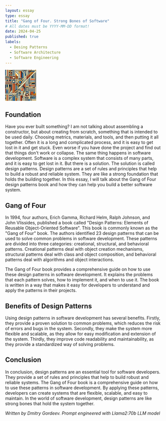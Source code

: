 ```yaml
---
layout: essay
type: essay
title: "Gang of Four. Strong Bones of Software"
# All dates must be YYYY-MM-DD format!
date: 2024-04-25
published: true
labels:
  - Desing Patterns
  - Software Architecture
  - Software Engineering
---
```

<img width="100px" class="rounded float-start pe-4" src="../img/design-patterns/pattern.png">

## Foundation

Have you ever built something? I am not talking about assembling a constructor, but about creating from scratch, something that is intended to be used daily. Choosing metrics, materials, and tools,
and then putting it all together. Often it is a long and complicated process, and it is easy to get lost in it and get stuck. Even worse if you have done the project and find out that things don't work or
collapse. The same thing happens in software development. Software is a complex system that consists of many parts, and it is easy to get lost in it. But there is a solution. The solution is called design
patterns. Design patterns are a set of rules and principles that help to build a robust and reliable system. They are like a strong foundation that holds the building together. In this essay, I will talk
about the Gang of Four design patterns book and how they can help you build a better software system.

## Gang of Four

In 1994, four authors, Erich Gamma, Richard Helm, Ralph Johnson, and John Vlissides, published a book called "Design Patterns: Elements of Reusable Object-Oriented Software". This book is commonly known as
the "Gang of Four" book. The authors identified 23 design patterns that can be used to solve common problems in software development. These patterns are divided into three categories: creational, structural,
and behavioral patterns. Creational patterns deal with object creation mechanisms, structural patterns deal with class and object composition, and behavioral patterns deal with algorithms and object
interactions.

The Gang of Four book provides a comprehensive guide on how to use these design patterns in software development. It explains the problems that each pattern solves, how to implement it, and when to use it.
The book is written in a way that makes it easy for developers to understand and apply the patterns in their projects.

## Benefits of Design Patterns

Using design patterns in software development has several benefits. Firstly, they provide a proven solution to common problems, which reduces the risk of errors and bugs in the system. Secondly, they make the
system more flexible and scalable, as they allow for easy modification and extension of the system. Thirdly, they improve code readability and maintainability, as they provide a standardized way of solving
problems.

## Conclusion

In conclusion, design patterns are an essential tool for software developers. They provide a set of rules and principles that help to build robust and reliable systems. The Gang of Four book is a
comprehensive guide on how to use these patterns in software development. By applying these patterns, developers can create systems that are flexible, scalable, and easy to maintain. In the world of software
development, design patterns are like strong bones that hold the system together.


*Written by Dmitry Gordeev. Prompt engineered with Llama2:70b LLM model*
